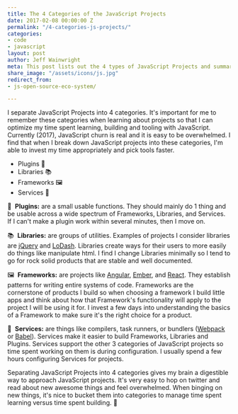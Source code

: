 ```yaml
---
title: The 4 Categories of the JavaScript Projects
date: 2017-02-08 00:00:00 Z
permalink: "/4-categories-js-projects/"
categories:
- code
- javascript
layout: post
author: Jeff Wainwright
meta: This post lists out the 4 types of JavaScript Projects and summarizes them.
share_image: "/assets/icons/js.jpg"
redirect_from:
- js-open-source-eco-system/

---
```


I separate JavaScript Projects into 4 categories. It's important for me to remember these categories when learning about projects so that I can optimize my time spent learning, building and tooling with JavaScript. Currently (2017), JavaScript churn is real and it is easy to be overwhelmed. I find that when I break down JavaScript projects into these categories, I'm able to invest my time appropriately and pick tools faster. 

-  Plugins 🔌
-  Libraries 📚
-  Frameworks 🖼
-  Services 🔧

🔌&nbsp;&nbsp;**Plugins:** are a small usable functions. They should mainly do 1 thing and be usable across a wide spectrum of Frameworks, Libraries, and Services. If I can't make a plugin work within several minutes, then I move on. 

📚&nbsp;&nbsp;**Libraries:** are groups of utilities. Examples of projects I consider libraries are [jQuery](http://jquery.com/) and [LoDash](https://lodash.com/). Libraries create ways for their users to more easily do things like manipulate html. I find I change Libraries minimally so I tend to go for rock solid products that are stable and well documented.

🖼&nbsp;&nbsp;**Frameworks:** are projects like [Angular](https://angular.io/docs/js/latest/), [Ember](http://emberjs.com/), and [React](https://facebook.github.io/react/). They establish patterns for writing entire systems of code. Frameworks are the cornerstone of products I build so when choosing a framework I build little apps and think about how that Framework's functionality will apply to the project I will be using it for. I invest a few days into understanding the basics of a Framework to make sure it's the right choice for a product.

🔧&nbsp;&nbsp;**Services:** are things like compilers, task runners, or bundlers ([Webpack](http://webpack.github.io/) or [Babel](http://babeljs.io/)). Services make it easier to build Frameworks, Libraries and Plugins. Services support the other 3 categories of JavaScript projects so time spent working on them is during configuration. I usually spend a few hours configuring Services for projects. 

Separating JavaScript Projects into 4 categories gives my brain a digestible way to approach JavaScript projects. It's very easy to hop on twitter and read about new awesome things and feel overwhelmed. When binging on new things, it's nice to bucket them into categories to manage time spent learning versus time spent building. 🚀
